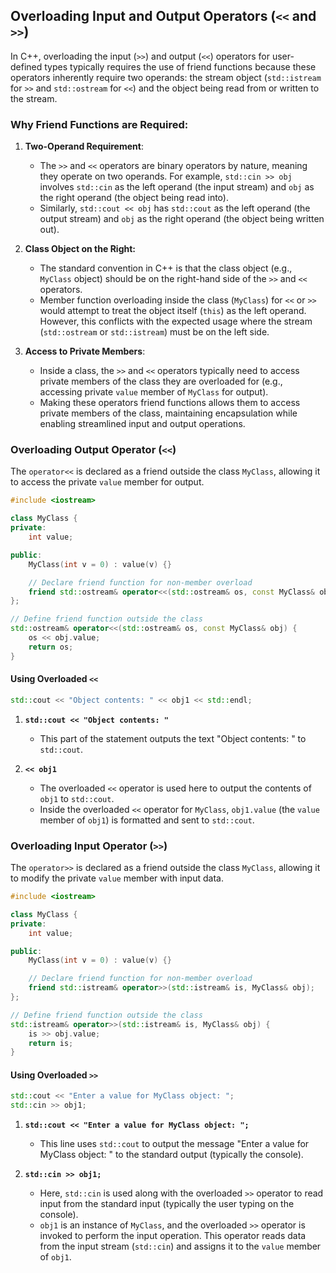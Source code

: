 ## Overloading Input and Output Operators (`<<` and `>>`)

In C++, overloading the input (`>>`) and output (`<<`) operators for user-defined types typically requires the use of friend functions because these operators inherently require two operands: the stream object (`std::istream` for `>>` and `std::ostream` for `<<`) and the object being read from or written to the stream.

### Why Friend Functions are Required:

1. **Two-Operand Requirement**:

   - The `>>` and `<<` operators are binary operators by nature, meaning they operate on two operands. For example, `std::cin >> obj` involves `std::cin` as the left operand (the input stream) and `obj` as the right operand (the object being read into).
   - Similarly, `std::cout << obj` has `std::cout` as the left operand (the output stream) and `obj` as the right operand (the object being written out).

2. **Class Object on the Right:**

   - The standard convention in C++ is that the class object (e.g., `MyClass` object) should be on the right-hand side of the `>>` and `<<` operators.
   - Member function overloading inside the class (`MyClass`) for `<<` or `>>` would attempt to treat the object itself (`this`) as the left operand. However, this conflicts with the expected usage where the stream (`std::ostream` or `std::istream`) must be on the left side.

3. **Access to Private Members**:
   - Inside a class, the `>>` and `<<` operators typically need to access private members of the class they are overloaded for (e.g., accessing private `value` member of `MyClass` for output).
   - Making these operators friend functions allows them to access private members of the class, maintaining encapsulation while enabling streamlined input and output operations.

### Overloading Output Operator (`<<`)

The `operator<<` is declared as a friend outside the class `MyClass`, allowing it to access the private `value` member for output.

```cpp
#include <iostream>

class MyClass {
private:
    int value;

public:
    MyClass(int v = 0) : value(v) {}

    // Declare friend function for non-member overload
    friend std::ostream& operator<<(std::ostream& os, const MyClass& obj);
};

// Define friend function outside the class
std::ostream& operator<<(std::ostream& os, const MyClass& obj) {
    os << obj.value;
    return os;
}
```

#### Using Overloaded `<<`

```cpp
std::cout << "Object contents: " << obj1 << std::endl;
```

1. **`std::cout << "Object contents: "`**

   - This part of the statement outputs the text "Object contents: " to `std::cout`.

2. **`<< obj1`**

   - The overloaded `<<` operator is used here to output the contents of `obj1` to `std::cout`.
   - Inside the overloaded `<<` operator for `MyClass`, `obj1.value` (the `value` member of `obj1`) is formatted and sent to `std::cout`.

### Overloading Input Operator (`>>`)

The `operator>>` is declared as a friend outside the class `MyClass`, allowing it to modify the private `value` member with input data.

```cpp
#include <iostream>

class MyClass {
private:
    int value;

public:
    MyClass(int v = 0) : value(v) {}

    // Declare friend function for non-member overload
    friend std::istream& operator>>(std::istream& is, MyClass& obj);
};

// Define friend function outside the class
std::istream& operator>>(std::istream& is, MyClass& obj) {
    is >> obj.value;
    return is;
}
```

#### Using Overloaded `>>`

```cpp
std::cout << "Enter a value for MyClass object: ";
std::cin >> obj1;
```

1. **`std::cout << "Enter a value for MyClass object: ";`**

   - This line uses `std::cout` to output the message "Enter a value for MyClass object: " to the standard output (typically the console).

2. **`std::cin >> obj1;`**
   - Here, `std::cin` is used along with the overloaded `>>` operator to read input from the standard input (typically the user typing on the console).
   - `obj1` is an instance of `MyClass`, and the overloaded `>>` operator is invoked to perform the input operation. This operator reads data from the input stream (`std::cin`) and assigns it to the `value` member of `obj1`.

